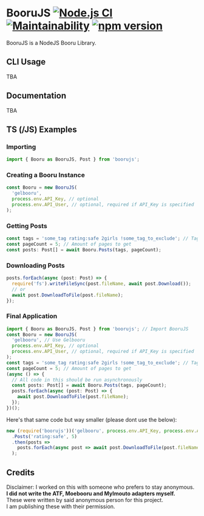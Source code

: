 # BooruJS [![Node.js CI](https://github.com/lsTheFur/Booru/actions/workflows/node.js.yml/badge.svg?branch=main)](https://github.com/lsTheFur/Booru/actions/workflows/node.js.yml) [![Maintainability](https://api.codeclimate.com/v1/badges/9d21026aba66eb06d304/maintainability)](https://codeclimate.com/github/lsTheFur/Booru/maintainability) [![npm version](https://badge.fury.io/js/boorujs.svg)](https://npm.im/boorujs)

BooruJS is a NodeJS Booru Library.

## CLI Usage

TBA

## Documentation

TBA

## TS (/JS) Examples

### Importing

```ts
import { Booru as BooruJS, Post } from 'boorujs';
```

### Creating a Booru Instance

```ts
const Booru = new BooruJS(
  'gelbooru',
  process.env.API_Key, // optional
  process.env.API_User, // optional, required if API_Key is specified
);
```

### Getting Posts

```ts
const tags = 'some_tag rating:safe 2girls !some_tag_to_exclude'; // Tags to filter by
const pageCount = 5; // Amount of pages to get
const posts: Post[] = await Booru.Posts(tags, pageCount);
```

### Downloading Posts

```ts
posts.forEach(async (post: Post) => {
  require('fs').writeFileSync(post.fileName, await post.Download());
  // or
  await post.DownloadToFile(post.fileName);
});
```

### Final Application

```ts
import { Booru as BooruJS, Post } from 'boorujs'; // Import BooruJS
const Booru = new BooruJS(
  'gelbooru', // Use Gelbooru
  process.env.API_Key, // optional
  process.env.API_User, // optional, required if API_Key is specified
);
const tags = 'some_tag rating:safe 2girls !some_tag_to_exclude'; // Tags to filter by
const pageCount = 5; // Amount of pages to get
(async () => {
  // All code in this should be run asynchronously
  const posts: Post[] = await Booru.Posts(tags, pageCount);
  posts.forEach(async (post: Post) => {
    await post.DownloadToFile(post.fileName);
  });
})();
```

Here's that same code but way smaller (please dont use the below):

```ts
new (require('boorujs'))('gelbooru', process.env.API_Key, process.env.API_User)
  .Posts('rating:safe', 5)
  .then(posts =>
    posts.forEach(async post => await post.DownloadToFile(post.fileName)),
  );
```

## Credits

Disclaimer: I worked on this with someone who prefers to stay anonymous.<br/>
**I did not write the ATF, Moebooru and MyImouto adapters myself.**<br/>
These were written by said anonymous person for this project.<br/>
I am publishing these with their permission.

